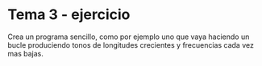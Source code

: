 # Tema 3 - ejercicio

Crea un programa sencillo, como por ejemplo uno  que vaya haciendo un bucle produciendo tonos de longitudes crecientes y frecuencias cada vez mas bajas.
